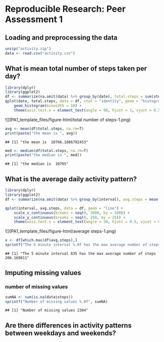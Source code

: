 # Reproducible Research: Peer Assessment 1


## Loading and preprocessing the data

```r
unzip("activity.zip")
data <- read.csv("activity.csv")
```

## What is mean total number of steps taken per day?

```r
library(dplyr)
library(ggplot2)
df <- summarize(na.omit(data) %>% group_by(date), total.steps = sum(steps))
qplot(date, total.steps, data = df, stat = "identity", geom = "histogram") +
    geom_histogram(binwidth = 10) +
    theme(axis.text.x = element_text(angle = 90, hjust = 1, vjust = 0.5, size = 5))
```

![](PA1_template_files/figure-html/total number of steps-1.png) 

```r
avg <- mean(df$total.steps, na.rm=T)
print(paste("the mean is ", avg))
```

```
## [1] "the mean is  10766.1886792453"
```

```r
med <- median(df$total.steps, na.rm=T)
print(paste("the median is ", med))
```

```
## [1] "the median is  10765"
```

## What is the average daily activity pattern?

```r
library(dplyr)
library(ggplot2)
df <- summarize(na.omit(data) %>% group_by(interval), avg.steps = mean(steps))

qplot(interval, avg.steps, data = df, geom = "line") +
    scale_x_continuous(breaks = seq(0, 3000, by = 100)) +
    scale_y_continuous(breaks = seq(0, 250, by = 25)) +
    theme(axis.text.x = element_text(angle = 30, hjust = 0.5, vjust = 0.5))
```

![](PA1_template_files/figure-html/average steps-1.png) 

```r
x <- df[which.max(df$avg.steps),]
sprintf("The 5 minute interval %.0f has the max average number of steps %f", x$interval, x$avg.steps)
```

```
## [1] "The 5 minute interval 835 has the max average number of steps 206.169811"
```

## Imputing missing values
### number of missing values

```r
sumNA <- sum(is.na(data$steps))
sprintf("Number of missing values %.0f", sumNA)
```

```
## [1] "Number of missing values 2304"
```



## Are there differences in activity patterns between weekdays and weekends?


